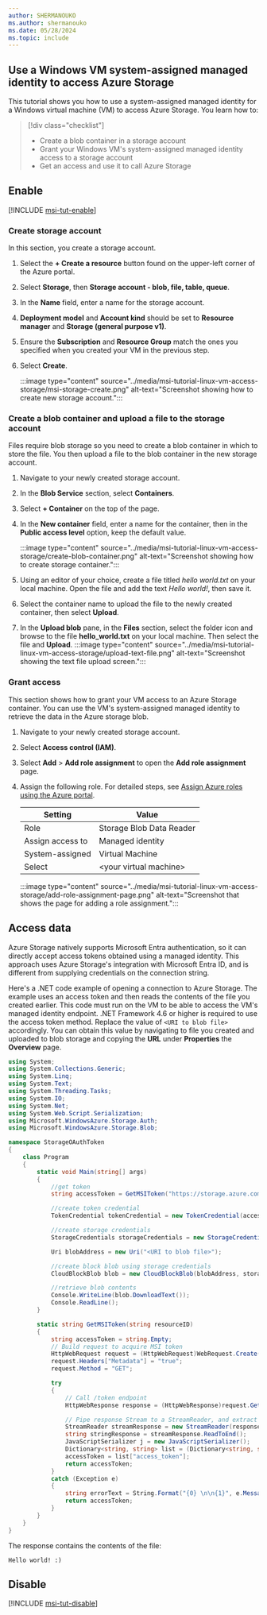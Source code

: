 ```yaml
---
author: SHERMANOUKO
ms.author: shermanouko
ms.date: 05/28/2024
ms.topic: include
---
```


## Use a Windows VM system-assigned managed identity to access Azure Storage

This tutorial shows you how to use a system-assigned managed identity for a Windows virtual machine (VM) to access Azure Storage. You learn how to:

> [!div class="checklist"]
> * Create a blob container in a storage account
> * Grant your Windows VM's system-assigned managed identity access to a storage account
> * Get an access and use it to call Azure Storage

## Enable

[!INCLUDE [msi-tut-enable](~/includes/entra-msi-tut-enable.md)]

### Create storage account

In this section, you create a storage account.

1. Select the **+ Create a resource** button found on the upper-left corner of the Azure portal.
1. Select **Storage**, then **Storage account - blob, file, table, queue**.
1. In the **Name** field, enter a name for the storage account.
1. **Deployment model** and **Account kind** should be set to **Resource manager** and **Storage (general purpose v1)**.
1. Ensure the **Subscription** and **Resource Group** match the ones you specified when you created your VM in the previous step.
1. Select **Create**.

    :::image type="content" source="../media/msi-tutorial-linux-vm-access-storage/msi-storage-create.png" alt-text="Screenshot showing how to create new storage account.":::

### Create a blob container and upload a file to the storage account

Files require blob storage so you need to create a blob container in which to store the file. You then upload a file to the blob container in the new storage account.

1. Navigate to your newly created storage account.
1. In the **Blob Service** section, select **Containers**.
1. Select **+ Container** on the top of the page.
1. In the **New container** field, enter a name for the container, then in the **Public access level** option, keep the default value.

    :::image type="content" source="../media/msi-tutorial-linux-vm-access-storage/create-blob-container.png" alt-text="Screenshot showing how to create storage container.":::

1. Using an editor of your choice, create a file titled *hello world.txt* on your local machine. Open the file and add the text *Hello world!*, then save it.
1. Select the container name to upload the file to the newly created container, then select **Upload**.
1. In the **Upload blob** pane, in the **Files** section, select the folder icon and browse to the file **hello_world.txt** on your local machine. Then select the file and **Upload**.
    :::image type="content" source="../media/msi-tutorial-linux-vm-access-storage/upload-text-file.png" alt-text="Screenshot showing the text file upload screen.":::

### Grant access

This section shows how to grant your VM access to an Azure Storage container. You can use the VM's system-assigned managed identity to retrieve the data in the Azure storage blob.

1. Navigate to your newly created storage account.
1. Select **Access control (IAM)**.
1. Select **Add** > **Add role assignment** to open the **Add role assignment** page.
1. Assign the following role. For detailed steps, see [Assign Azure roles using the Azure portal](/azure/role-based-access-control/role-assignments-portal).
    
    | Setting | Value |
    | --- | --- |
    | Role | Storage Blob Data Reader |
    | Assign access to | Managed identity |
    | System-assigned | Virtual Machine |
    | Select | &lt;your virtual machine&gt; |

    :::image type="content" source="../media/msi-tutorial-linux-vm-access-storage/add-role-assignment-page.png" alt-text="Screenshot that shows the page for adding a role assignment.":::

## Access data 

Azure Storage natively supports Microsoft Entra authentication, so it can directly accept access tokens obtained using a managed identity. This approach uses Azure Storage's integration with Microsoft Entra ID, and is different from supplying credentials on the connection string.

Here's a .NET code example of opening a connection to Azure Storage. The example uses an access token and then reads the contents of the file you created earlier. This code must run on the VM to be able to access the VM's managed identity endpoint. .NET Framework 4.6 or higher is required to use the access token method. Replace the value of `<URI to blob file>` accordingly. You can obtain this value by navigating to file you created and uploaded to blob storage and copying the **URL** under **Properties** the **Overview** page.

```csharp
using System;
using System.Collections.Generic;
using System.Linq;
using System.Text;
using System.Threading.Tasks;
using System.IO;
using System.Net;
using System.Web.Script.Serialization;
using Microsoft.WindowsAzure.Storage.Auth;
using Microsoft.WindowsAzure.Storage.Blob;

namespace StorageOAuthToken
{
    class Program
    {
        static void Main(string[] args)
        {
            //get token
            string accessToken = GetMSIToken("https://storage.azure.com/");

            //create token credential
            TokenCredential tokenCredential = new TokenCredential(accessToken);

            //create storage credentials
            StorageCredentials storageCredentials = new StorageCredentials(tokenCredential);

            Uri blobAddress = new Uri("<URI to blob file>");

            //create block blob using storage credentials
            CloudBlockBlob blob = new CloudBlockBlob(blobAddress, storageCredentials);

            //retrieve blob contents
            Console.WriteLine(blob.DownloadText());
            Console.ReadLine();
        }

        static string GetMSIToken(string resourceID)
        {
            string accessToken = string.Empty;
            // Build request to acquire MSI token
            HttpWebRequest request = (HttpWebRequest)WebRequest.Create("http://169.254.169.254/metadata/identity/oauth2/token?api-version=2018-02-01&resource=" + resourceID);
            request.Headers["Metadata"] = "true";
            request.Method = "GET";

            try
            {
                // Call /token endpoint
                HttpWebResponse response = (HttpWebResponse)request.GetResponse();

                // Pipe response Stream to a StreamReader, and extract access token
                StreamReader streamResponse = new StreamReader(response.GetResponseStream());
                string stringResponse = streamResponse.ReadToEnd();
                JavaScriptSerializer j = new JavaScriptSerializer();
                Dictionary<string, string> list = (Dictionary<string, string>)j.Deserialize(stringResponse, typeof(Dictionary<string, string>));
                accessToken = list["access_token"];
                return accessToken;
            }
            catch (Exception e)
            {
                string errorText = String.Format("{0} \n\n{1}", e.Message, e.InnerException != null ? e.InnerException.Message : "Acquire token failed");
                return accessToken;
            }
        }
    }
}
```

The response contains the contents of the file:

`Hello world! :)`


## Disable

[!INCLUDE [msi-tut-disable](~/includes/entra-msi-tut-disable.md)]
